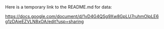 Here is a temporary link to the README.md for data:

https://docs.google.com/document/d/1vD4G4QSg9Xw8GpLU7ruhmOlpLE6g1zDAieEZVLN8xOA/edit?usp=sharing
